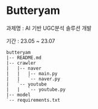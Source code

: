 # Butteryam

과제명 : AI 기반 UGC분석 솔루션 개발

기간 : 23.05 ~ 23.07


```
butteryam
|-- README.md
|-- crawler
|   |-- naver
|   |   |-- main.py
|   |   `-- naver.py
|   `-- youtube
|   |   `-- youtube.py
|-- model
`-- requirements.txt

```

## 
